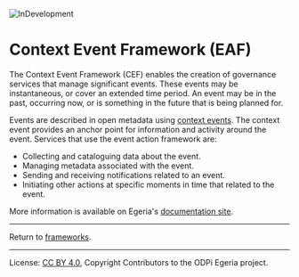 <!-- SPDX-License-Identifier: CC-BY-4.0 -->
<!-- Copyright Contributors to the ODPi Egeria project. -->

![InDevelopment](../../../images/egeria-content-status-in-development.png#pagewidth)

# Context Event Framework (EAF)

The Context Event Framework (CEF) enables the creation of governance services that manage significant events.
These events may be instantaneous, or cover an extended time period.  An event may be in the past, occurring now, or is something in the future that is being planned for.

Events are described in open metadata using [context events](https://egeria-project.org/concepts/context-event).  The context event provides an anchor point for information and activity around the event.  Services that use the event action framework are:

* Collecting and cataloguing data about the event.
* Managing metadata associated with the event.
* Sending and receiving notifications related to an event.
* Initiating other actions at specific moments in time that related to the event.

More information is available on Egeria's [documentation site](https://egeria-project.org/frameworks/cef/overview/).


----
Return to [frameworks](..).


----
License: [CC BY 4.0](https://creativecommons.org/licenses/by/4.0/),
Copyright Contributors to the ODPi Egeria project.